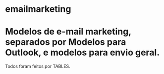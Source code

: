 # emailmarketing
<h1>Modelos de e-mail marketing, separados por Modelos para Outlook, e modelos para envio geral.</h1>


<p>Todos foram feitos por TABLES.</p>
